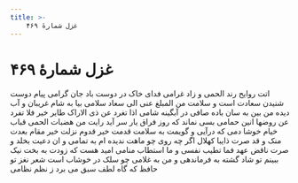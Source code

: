 ```yaml
---
title: >-
    غزل شمارهٔ ۴۶۹
---
```

# غزل شمارهٔ ۴۶۹

اتت روایح رند الحمی و زاد غرامی
فدای خاک در دوست باد جان گرامی
پیام دوست شنیدن سعادت است و سلامت
من المبلغ عنی الی سعاد سلامی
بیا به شام غریبان و آب دیده من بین
به سان باده صافی در آبگینه شامی
اذا تغرد عن ذی الاراک طایر خیر
فلا تفرد عن روضها انین حمامی
بسی نماند که روز فراق یار سر آید
رایت من هضبات الحمی قباب خیام
خوشا دمی که درآیی و گویمت به سلامت
قدمت خیر قدوم نزلت خیر مقام
بعدت منک و قد صرت ذایبا کهلال
اگر چه روی چو ماهت ندیده ام به تمامی
و ان دعیت بخلد و صرت ناقض عهد
فما تطیب نفسی و ما استطاب منامی
امید هست که زودت به بخت نیک ببینم
تو شاد گشته به فرماندهی و من به غلامی
چو سلک در خوشاب است شعر نغز تو حافظ
که گاه لطف سبق می برد ز نظم نظامی
